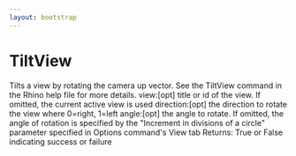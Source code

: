 ```yaml
---
layout: bootstrap
---
```


# TiltView

Tilts a view by rotating the camera up vector. See the TiltView command in
        the Rhino help file for more details.
          view:[opt] title or id of the view. If omitted, the current active view is used
          direction:[opt] the direction to rotate the view where 0=right, 1=left
          angle:[opt] the angle to rotate. If omitted, the angle of rotation is
            specified by the "Increment in divisions of a circle" parameter specified
            in Options command's View tab
        Returns:
          True or False indicating success or failure
        


